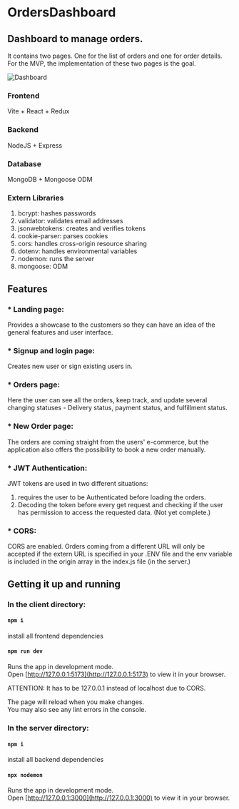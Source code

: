 # OrdersDashboard

## Dashboard to manage orders.

It contains two pages. One for the list of orders and one for order details.
For the MVP, the implementation of these two pages is the goal.

![Dashboard](https://user-images.githubusercontent.com/65773848/232928259-c80f36fc-c69f-4bd9-9c37-11be54c2b6fe.png)

### Frontend

Vite + React + Redux

### Backend

NodeJS + Express

### Database

MongoDB + Mongoose ODM

### Extern Libraries

1. bcrypt: hashes passwords 
2. validator: validates email addresses 
3. jsonwebtokens: creates and verifies tokens 
4. cookie-parser: parses cookies 
5. cors: handles cross-origin resource sharing 
6. dotenv: handles environmental variables
7. nodemon: runs the server
8. mongoose: ODM


## Features

### * Landing page:
Provides a showcase to the customers so they can have an idea of the general features and user interface.

### * Signup and login page:
Creates new user or sign existing users in.

### * Orders page:
Here the user can see all the orders, keep track, and update several changing statuses - Delivery status, payment status, and fulfillment status.

### * New Order page:
The orders are coming straight from the users' e-commerce, but the application also offers the possibility to book a new order manually.

### * JWT Authentication:
JWT tokens are used in two different situations:
1. requires the user to be Authenticated before loading the orders.
2. Decoding the token before every get request and checking if the user has permission to access the requested data. (Not yet complete.)

### * CORS:
CORS are enabled. Orders coming from a different URL will only be accepted if the extern URL is specified in your .ENV file and the env variable is included in the origin array in the index.js file (in the server.)

## Getting it up and running
### In the client directory:

#### `npm i`

install all frontend dependencies

#### `npm run dev`

Runs the app in development mode.\
Open [http://127.0.0.1:5173](http://127.0.0.1:5173) to view it in your browser.

ATTENTION: It has to be 127.0.0.1 instead of localhost due to CORS.

The page will reload when you make changes.\
You may also see any lint errors in the console.

### In the server directory:

#### `npm i`

install all backend dependencies

#### `npx nodemon`

Runs the app in development mode.\
Open [http://127.0.0.1:3000](http://127.0.0.1:3000) to view it in your browser.
